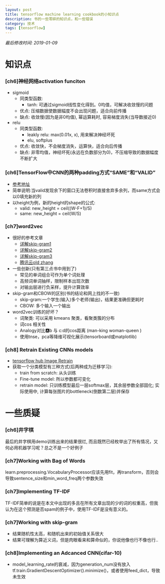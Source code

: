 ```yaml
---
layout: post
title: tensorflow machine learning cookbook的小知识点
description: 书的一些零碎的知识点，和一些错误
category: 技术
tags: [tensorflow]
---
```


*最后修改时间: 2019-01-09*

# 知识点
### [ch6]神经网络activation funciton
+ sigmoid
	+ 同类型函数: 
		+ tanh: 可通过sigmoid线性变化得到。0均值，可解决收敛慢的问题
	+ 优点: 压缩数据使数据幅度不会出现问题，适合向前传播
	+ 缺点: 收敛慢(因为是非0均值), 幂运算耗时, 容易梯度消失(当导数接近0)
+ relu
	+ 同类型函数: 
		+ leakly relu: max(0.01x, x), 用来解决神经坏死
		+ elu, softplus
	+ 优点: 收敛快，不会梯度消失，运算快，适合向后传播
	+ 缺点: 非零均值，神经坏死(永远在负数部分为0)，不压缩导致的数据幅度不断扩大

### [ch6]TensorFlow中CNN的两种padding方式“SAME”和“VALID”
+ [参考地址](https://blog.csdn.net/wuzqChom/article/details/74785643)
+ 简单说明:当valid发现余下的窗口无法卷积时直接舍弃多余列，而same方式会以0填充新的列
+ 以height为例，新的height的shape的公式:
	+ valid: new_height = ceil((W-F+1)/S)
	+ same: new_height = ceil(W/S)

### [ch7]word2vec
+ 很好的参考文章
	+ [详解skip-gram1](https://www.leiphone.com/news/201706/PamWKpfRFEI42McI.html)
	+ [详解skip-gram2](https://www.leiphone.com/news/201706/eV8j3Nu8SMqGBnQB.html)
	+ [详解skip-gram3](https://www.leiphone.com/news/201706/QprrvzsrZCl4S2lw.html)
	+ [腾讯云old zhang](https://cloud.tencent.com/developer/article/1005771)
+ 一些创新(只有第三点书中用到了)
	+ 常见的单词组合可作为单个词处理
	+ 高频词单词抽样，限制样本出现次数
	+ 对输出层进行负采样，提升计算效率
+ skip-gram和CBOW的区别(书的结论和网上找的不一致)
	+ skip-gram:一个学生(输入)多个老师(输出)，结果更准确但更耗时
	+ CBOW: 多个输入一个输出
+ word2vec训练的好坏？
	+ 词聚类: 可以采用 kmeans 聚类，看聚类簇的分布
	+ 词cos 相关性
	+ Analogy对比:a:b 与 c:d的cos距离 (man-king woman-queen )
	+ 使用tnse，pca等降维可视化展示(tensorboard或matplotlib)

### [ch8] Retrain Existing CNNs models
+ [tensorflow hub Image Retrain](https://www.tensorflow.org/hub/tutorials/image_retraining)
+ 获取一个分类模型有三种方式(后两种成为迁移学习):
    + train from scratch: 从头训练
    + Fine-tune model: 所以参数都可变化
    + retrain model: 只训练模型最后一层softmax层，其余层参数全部固化; 实际使用中, 计算每张图片的bottleneck(倒数第二层)并保存

# 一些质疑
### [ch6]井字棋
最后的井字棋用demo训练出来的结果很烂, 而且既然已经枚举出了所有情况，又何必用机器学习呢？总之不是一个好例子

### [ch7]Working with Bag of Words
learn.preprocessing.VocabularyProcessor应该先用fit，再transform，否则会导致sentence_size和min_word_freq两个参数失效

### [ch7]Implementing TF-IDF
TF-IDF简单的说是在本文中出现的多且在所有文章出现的少的词的权重高，但我认为在这个预测是否spam的例子中，使用TF-IDF是没有意义的。

### [ch7]Working with skip-gram
+ 结果随机性太高，和随机出来的初始值关系很大
+ 结果可理解为算近义词，但是肉眼看来和算命似的，你说他像也行不像也行..

### [ch8]Implementing an Adcanced CNN(cifar-10)
+ model_learning_rate的衰减，因为generation_num没有放入tf.train.GradientDescentOptimizer().minimize()，或者使用feed_dict，导致未生效

